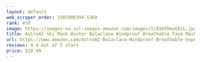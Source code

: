 ```yaml
---
layout: default 
﻿web_scraper_order: 1582906394-5368
rank: #50
image: https://images-na.ssl-images-amazon.com/images/I/81KPDmuGDzL.jpg
title: AstroAI Ski Mask Winter Balaclava Windproof Breathable Face Mask for Cold Weather…
url: https://www.amazon.com/AstroAI-Balaclava-Windproof-Breathable-Superfine/dp/B07V4CVRQW/ref=zg_mw_automotive_50?_encoding=UTF8&psc=1&refRID=XNZNW5DZK47AV25RF7A7
reviews: 4.4 out of 5 stars
price: $10.99 
---
```

